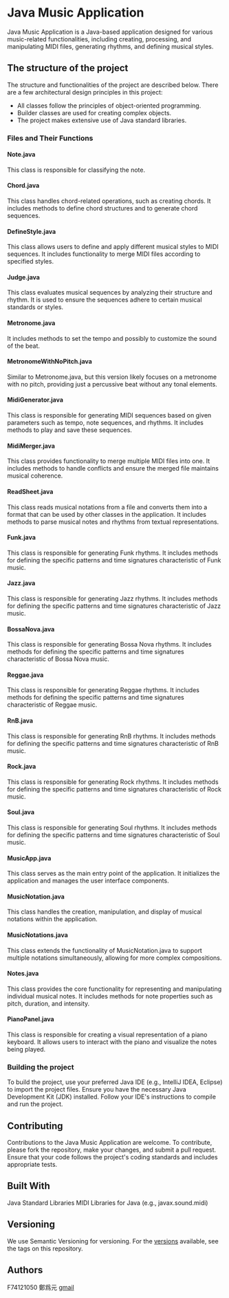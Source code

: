 # Java Music Application

Java Music Application is a Java-based application designed for various music-related functionalities, including creating, processing, and manipulating MIDI files, generating rhythms, and defining musical styles.

## The structure of the project

The structure and functionalities of the project are described below. There are a few architectural design principles in this project:

* All classes follow the principles of object-oriented programming.
* Builder classes are used for creating complex objects.
* The project makes extensive use of Java standard libraries.

### Files and Their Functions

#### Note.java
This class is responsible for classifying the note.

#### Chord.java
This class handles chord-related operations, such as creating chords. It includes methods to define chord structures and to generate chord sequences.

#### DefineStyle.java
This class allows users to define and apply different musical styles to MIDI sequences. It includes functionality to merge MIDI files according to specified styles.

#### Judge.java
This class evaluates musical sequences by analyzing their structure and rhythm. It is used to ensure the sequences adhere to certain musical standards or styles.

#### Metronome.java
It includes methods to set the tempo and possibly to customize the sound of the beat.

#### MetronomeWithNoPitch.java
Similar to Metronome.java, but this version likely focuses on a metronome with no pitch, providing just a percussive beat without any tonal elements.

#### MidiGenerator.java
This class is responsible for generating MIDI sequences based on given parameters such as tempo, note sequences, and rhythms. It includes methods to play and save these sequences.

#### MidiMerger.java
This class provides functionality to merge multiple MIDI files into one. It includes methods to handle conflicts and ensure the merged file maintains musical coherence.

#### ReadSheet.java
This class reads musical notations from a file and converts them into a format that can be used by other classes in the application. It includes methods to parse musical notes and rhythms from textual representations.

#### Funk.java
This class is responsible for generating Funk rhythms. It includes methods for defining the specific patterns and time signatures characteristic of Funk music.

#### Jazz.java
This class is responsible for generating Jazz rhythms. It includes methods for defining the specific patterns and time signatures characteristic of Jazz music.

#### BossaNova.java
This class is responsible for generating Bossa Nova rhythms. It includes methods for defining the specific patterns and time signatures characteristic of Bossa Nova music.

#### Reggae.java
This class is responsible for generating Reggae rhythms. It includes methods for defining the specific patterns and time signatures characteristic of Reggae music.

#### RnB.java
This class is responsible for generating RnB rhythms. It includes methods for defining the specific patterns and time signatures characteristic of RnB music.

#### Rock.java
This class is responsible for generating Rock rhythms. It includes methods for defining the specific patterns and time signatures characteristic of Rock music.

#### Soul.java
This class is responsible for generating Soul rhythms. It includes methods for defining the specific patterns and time signatures characteristic of Soul music.

#### MusicApp.java
This class serves as the main entry point of the application. It initializes the application and manages the user interface components.

#### MusicNotation.java
This class handles the creation, manipulation, and display of musical notations within the application.

#### MusicNotations.java
This class extends the functionality of MusicNotation.java to support multiple notations simultaneously, allowing for more complex compositions.

#### Notes.java
This class provides the core functionality for representing and manipulating individual musical notes. It includes methods for note properties such as pitch, duration, and intensity.

#### PianoPanel.java
This class is responsible for creating a visual representation of a piano keyboard. It allows users to interact with the piano and visualize the notes being played.

### Building the project
To build the project, use your preferred Java IDE (e.g., IntelliJ IDEA, Eclipse) to import the project files. Ensure you have the necessary Java Development Kit (JDK) installed. Follow your IDE's instructions to compile and run the project.

## Contributing
Contributions to the Java Music Application are welcome. To contribute, please fork the repository, make your changes, and submit a pull request. Ensure that your code follows the project's coding standards and includes appropriate tests.

## Built With
Java Standard Libraries
MIDI Libraries for Java (e.g., javax.sound.midi)

## Versioning
We use Semantic Versioning for versioning. For the [versions](https://semver.org/) available, see the tags on this repository.

## Authors
F74121050 鄭爲元 [gmail](weiyuan.cheng@gmail.com)
